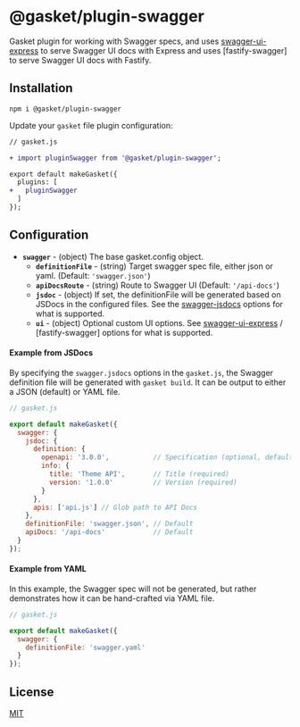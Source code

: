 # @gasket/plugin-swagger

Gasket plugin for working with Swagger specs, and uses [swagger-ui-express] to
serve Swagger UI docs with Express and uses [fastify-swagger] to serve Swagger UI 
docs with Fastify.

## Installation

```
npm i @gasket/plugin-swagger
```

Update your `gasket` file plugin configuration:

```diff
// gasket.js

+ import pluginSwagger from '@gasket/plugin-swagger';

export default makeGasket({
  plugins: [
+   pluginSwagger
  ]
});
```

## Configuration

- **`swagger`** - (object) The base gasket.config object.
  - **`definitionFile`** - (string) Target swagger spec file, either json or
    yaml. (Default: `'swagger.json'`)
  - **`apiDocsRoute`** - (string) Route to Swagger UI (Default: `'/api-docs'`)
  - **`jsdoc`** - (object) If set, the definitionFile will be generated based on
    JSDocs in the configured files. See the [swagger-jsdocs] options for what is
    supported.
  - **`ui`** - (object) Optional custom UI options. See
    [swagger-ui-express] / [fastify-swagger] options for what is supported.

#### Example from JSDocs

By specifying the `swagger.jsdocs` options in the `gasket.js`, the
Swagger definition file will be generated with `gasket build`. It can be output
to either a JSON (default) or YAML file.

```js
// gasket.js

export default makeGasket({
  swagger: {
    jsdoc: {
      definition: {
        openapi: '3.0.0',           // Specification (optional, defaults to swagger: '2.0')
        info: {
          title: 'Theme API',       // Title (required)
          version: '1.0.0'          // Version (required)
        }
      },
      apis: ['api.js'] // Glob path to API Docs
    },
    definitionFile: 'swagger.json', // Default
    apiDocs: '/api-docs'            // Default
  }
});
```

#### Example from YAML

In this example, the Swagger spec will not be generated, but rather demonstrates
how it can be hand-crafted via YAML file.

```js
// gasket.js

export default makeGasket({
  swagger: {
    definitionFile: 'swagger.yaml'
  }
});
```

## License

[MIT](./LICENSE.md)

<!-- LINK -->
[swagger-ui-express]: https://github.com/scottie1984/swagger-ui-express
[fasitfy-swagger]: https://github.com/fastify/fastify-swagger
[swagger-jsdocs]: https://github.com/Surnet/swagger-jsdoc/blob/master/docs/GETTING-STARTED.md
